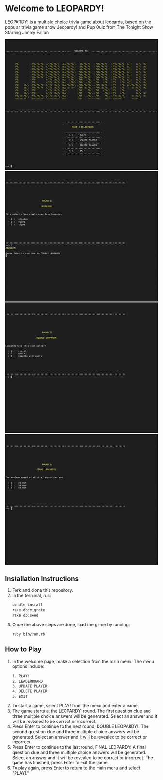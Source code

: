 # Welcome to LEOPARDY!

LEOPARDY! is a multiple choice trivia game about leopards, based on the popular trivia game show Jeopardy! and Pup Quiz from The Tonight Show Starring Jimmy Fallon.

<img src="screenshots/leopardy_home.png" width="600px" >  
<img src="screenshots/leopardy_round1.png" width="600px" >  
<img src="screenshots/leopardy_round2.png" width="600px" >  
<img src="screenshots/leopardy_round3.png" width="600px" >  

## Installation Instructions

1. Fork and clone this repository.
2. In the terminal, run:
    ```bash 
    bundle install
    rake db:migrate
    rake db:seed
    ```
5. Once the above steps are done, load the game by running:
    ```bash 
    ruby bin/run.rb
    ```

## How to Play

1. In the welcome page, make a selection from the main menu. The menu options include: 
    ```bash
    1. PLAY!
    2. LEADERBOARD
    3. UPDATE PLAYER
    4. DELETE PLAYER
    5. EXIT
    ```
3. To start a game, select PLAY! from the menu and enter a name.
4. The game starts at the LEOPARDY! round. The first question clue and three multiple choice answers will be generated. Select an answer and it will be revealed to be correct or incorrect.
6. Press Enter to continue to the next round, DOUBLE LEOPARDY!. The second question clue and three multiple choice answers will be generated. Select an answer and it will be revealed to be correct or incorrect.
8. Press Enter to continue to the last round, FINAL LEOPARDY! A final question clue and three multiple choice answers will be generated. Select an answer and it will be revealed to be correct or incorrect. The game has finished, press Enter to exit the game.
10. To play again, press Enter to return to the main menu and select "PLAY!."
